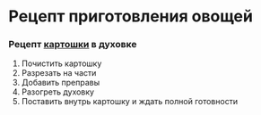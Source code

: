 # Рецепт приготовления овощей
### Рецепт [картошки](https://www.google.com/url?sa=i&url=https%3A%2F%2Fwww.pngegg.com%2Fru%2Fsearch%3Fq%3D%25D0%25BA%25D0%25B0%25D1%2580%25D1%2582%25D0%25BE%25D1%2588%25D0%25BA%25D0%25B0&psig=AOvVaw2RJFQddPjIy3Z8QV4VF7CR&ust=1728721563811000&source=images&cd=vfe&opi=89978449&ved=0CBEQjRxqFwoTCNiJyOnzhYkDFQAAAAAdAAAAABAE) в духовке
1. Почистить картошку
2. Разрезать на части
3. Добавить преправы
4. Разогреть духовку
5. Поставить внутрь картошку и ждать полной готовности
